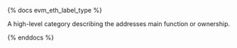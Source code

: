 {% docs evm_eth_label_type %}

A high-level category describing the addresses main function or ownership.

{% enddocs %}
